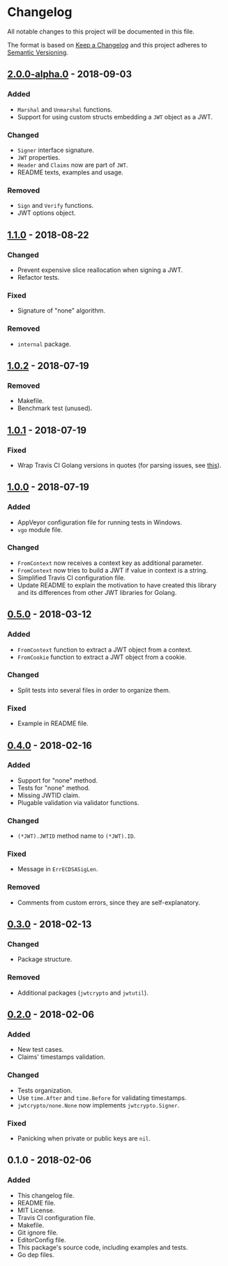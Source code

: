 # Changelog
All notable changes to this project will be documented in this file.

The format is based on [Keep a Changelog](http://keepachangelog.com/en/1.0.0/)
and this project adheres to [Semantic Versioning](http://semver.org/spec/v2.0.0.html).

## [2.0.0-alpha.0] - 2018-09-03
### Added
- `Marshal` and `Unmarshal` functions.
- Support for using custom structs embedding a `JWT` object as a JWT.

### Changed
- `Signer` interface signature.
- `JWT` properties.
- `Header` and `Claims` now are part of `JWT`.
- README texts, examples and usage.

### Removed
- `Sign` and `Verify` functions.
- JWT options object.

## [1.1.0] - 2018-08-22
### Changed
- Prevent expensive slice reallocation when signing a JWT.
- Refactor tests.

### Fixed
- Signature of "none" algorithm.

### Removed
- `internal` package.

## [1.0.2] - 2018-07-19
### Removed
- Makefile.
- Benchmark test (unused).

## [1.0.1] - 2018-07-19
### Fixed
- Wrap Travis CI Golang versions in quotes (for parsing issues, see [this](https://github.com/travis-ci/travis-ci/issues/9247)).

## [1.0.0] - 2018-07-19
### Added
- AppVeyor configuration file for running tests in Windows.
- `vgo` module file.

### Changed
- `FromContext` now receives a context key as additional parameter.
- `FromContext` now tries to build a JWT if value in context is a string.
- Simplified Travis CI configuration file.
- Update README to explain the motivation to have created this library and its differences from other JWT libraries for Golang.

## [0.5.0] - 2018-03-12
### Added
- `FromContext` function to extract a JWT object from a context.
- `FromCookie` function to extract a JWT object from a cookie.

### Changed
- Split tests into several files in order to organize them.

### Fixed
- Example in README file.

## [0.4.0] - 2018-02-16
### Added
- Support for "none" method.
- Tests for "none" method.
- Missing JWTID claim.
- Plugable validation via validator functions.

### Changed
- `(*JWT).JWTID` method name to `(*JWT).ID`.

### Fixed
- Message in `ErrECDSASigLen`.

### Removed
- Comments from custom errors, since they are self-explanatory.

## [0.3.0] - 2018-02-13
### Changed
- Package structure.

### Removed
- Additional packages (`jwtcrypto` and `jwtutil`).

## [0.2.0] - 2018-02-06
### Added
- New test cases.
- Claims' timestamps validation.

### Changed
- Tests organization.
- Use `time.After` and `time.Before` for validating timestamps.
- `jwtcrypto/none.None` now implements `jwtcrypto.Signer`.

### Fixed
- Panicking when private or public keys are `nil`.

## 0.1.0 - 2018-02-06
### Added
- This changelog file.
- README file.
- MIT License.
- Travis CI configuration file.
- Makefile.
- Git ignore file.
- EditorConfig file.
- This package's source code, including examples and tests.
- Go dep files.

[2.0.0-alpha.0]: https://github.com/gbrlsnchs/jwt/compare/v1.1.0...v2.0.0-alpha.0
[1.1.0]: https://github.com/gbrlsnchs/jwt/compare/v1.0.2...v1.1.0
[1.0.2]: https://github.com/gbrlsnchs/jwt/compare/v1.0.1...v1.0.2
[1.0.1]: https://github.com/gbrlsnchs/jwt/compare/v1.0.0...v1.0.1
[1.0.0]: https://github.com/gbrlsnchs/jwt/compare/v0.5.0...v1.0.0
[0.5.0]: https://github.com/gbrlsnchs/jwt/compare/v0.4.0...v0.5.0
[0.4.0]: https://github.com/gbrlsnchs/jwt/compare/v0.3.0...v0.4.0
[0.3.0]: https://github.com/gbrlsnchs/jwt/compare/v0.2.0...v0.3.0
[0.2.0]: https://github.com/gbrlsnchs/jwt/compare/v0.1.0...v0.2.0
